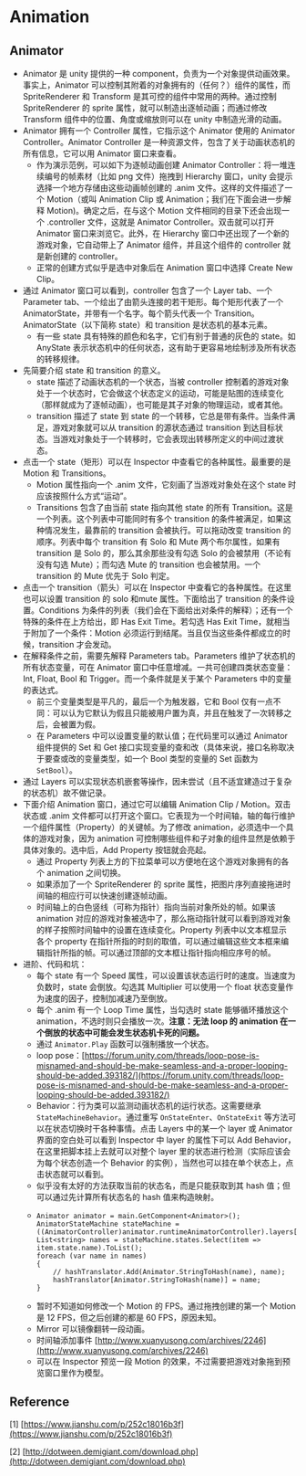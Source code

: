 # Animation

## Animator

* Animator 是 unity 提供的一种 component，负责为一个对象提供动画效果。事实上，Animator 可以控制其附着的对象拥有的（任何？）组件的属性，而 SpriteRenderer 和 Transform 是其可控的组件中常用的两种。通过控制 SpriteRenderer 的 sprite 属性，就可以制造出逐帧动画；而通过修改 Transform 组件中的位置、角度或缩放则可以在 unity 中制造光滑的动画。
* Animator 拥有一个 Controller 属性，它指示这个 Animator 使用的 Animator Controller。Animator Controller 是一种资源文件，包含了关于动画状态机的所有信息，它可以用 Animator 窗口来查看。
  * 作为演示范例，可以如下为逐帧动画创建 Animator Controller：将一堆连续编号的帧素材（比如 png 文件）拖拽到 Hierarchy 窗口，unity 会提示选择一个地方存储由这些动画帧创建的 .anim 文件。这样的文件描述了一个 Motion（或叫 Animation Clip 或 Animation；我们在下面会进一步解释 Motion\)。确定之后，在与这个 Motion 文件相同的目录下还会出现一个 .controller 文件，这就是 Animator Controller。双击就可以打开 Animator 窗口来浏览它。此外，在 Hierarchy 窗口中还出现了一个新的游戏对象，它自动带上了 Animator 组件，并且这个组件的 controller 就是新创建的 controller。
  * 正常的创建方式似乎是选中对象后在 Animation 窗口中选择 Create New Clip。
* 通过 Animator 窗口可以看到，controller 包含了一个 Layer tab、一个 Parameter tab、一个绘出了由箭头连接的若干矩形。每个矩形代表了一个 AnimatorState，并带有一个名字。每个箭头代表一个 Transition。AnimatorState（以下简称 state）和 transition 是状态机的基本元素。
  * 有一些 state 具有特殊的颜色和名字，它们有别于普通的灰色的 state。如 AnyState 表示状态机中的任何状态，这有助于更容易地绘制涉及所有状态的转移规律。
* 先简要介绍 state 和 transition 的意义。
  * state 描述了动画状态机的一个状态，当被 controller 控制着的游戏对象处于一个状态时，它会做这个状态定义的运动，可能是贴图的连续变化（那样就成为了逐帧动画），也可能是其子对象的物理运动，或者其他。
  * transition 描述了 state 到 state 的一个转移，它总是带有条件。当条件满足，游戏对象就可以从 transition 的源状态通过 transition 到达目标状态。当游戏对象处于一个转移时，它会表现出转移所定义的中间过渡状态。
* 点击一个 state（矩形）可以在 Inspector 中查看它的各种属性。最重要的是 Motion 和 Transitions。
  * Motion 属性指向一个 .anim 文件，它刻画了当游戏对象处在这个 state 时应该按照什么方式“运动”。
  * Transitions 包含了由当前 state 指向其他 state 的所有 Transition。这是一个列表。这个列表中可能同时有多个 transition 的条件被满足，如果这种情况发生，最靠前的 transition 会被执行。可以拖动改变 transition 的顺序。列表中每个 transition 有 Solo 和 Mute 两个布尔属性，如果有 transition 是 Solo 的，那么其余那些没有勾选 Solo 的会被禁用（不论有没有勾选 Mute）；而勾选 Mute 的 transition 也会被禁用。一个 transition 的 Mute 优先于 Solo 判定。
* 点击一个 transition（箭头）可以在 Inspector 中查看它的各种属性。在这里也可以设置 transition 的 solo 和mute 属性。下面给出了 transition 的条件设置。Conditions 为条件的列表（我们会在下面给出对条件的解释）；还有一个特殊的条件在上方给出，即 Has Exit Time。若勾选 Has Exit Time，就相当于附加了一个条件：Motion 必须运行到结尾。当且仅当这些条件都成立的时候，transition 才会发动。
* 在解释条件之前，需要先解释 Parameters tab。Parameters 维护了状态机的所有状态变量，可在 Animator 窗口中任意增减。一共可创建四类状态变量：Int, Float, Bool 和 Trigger。而一个条件就是关于某个 Parameters 中的变量的表达式。
  * 前三个变量类型是平凡的，最后一个为触发器，它和 Bool 仅有一点不同：可以认为它默认为假且只能被用户置为真，并且在触发了一次转移之后，会被置为假。
  * 在 Parameters 中可以设置变量的默认值；在代码里可以通过 Animator 组件提供的 Set 和 Get 接口实现变量的查和改（具体来说，接口名称取决于要查或改的变量类型，如一个 Bool 类型的变量的 Set 函数为 `SetBool`）。
* 通过 Layers 可以实现状态机嵌套等操作，因未尝试（且不适宜建造过于复杂的状态机）故不做记录。
* 下面介绍 Animation 窗口，通过它可以编辑 Animation Clip / Motion。双击状态或 .anim 文件都可以打开这个窗口。它表现为一个时间轴，轴的每行维护一个组件属性（Property）的关键帧。为了修改 animation，必须选中一个具体的游戏对象，因为 animation 可控制哪些组件和子对象的组件显然是依赖于具体对象的。选中后，Add Property 按钮就会亮起。
  * 通过 Property 列表上方的下拉菜单可以方便地在这个游戏对象拥有的各个 animation 之间切换。
  * 如果添加了一个 SpriteRenderer 的 sprite 属性，把图片序列直接拖进时间轴的相应行可以快速创建逐帧动画。
  * 时间轴上的白色竖线（可称为指针）指向当前对象所处的帧。如果该 animation 对应的游戏对象被选中了，那么拖动指针就可以看到游戏对象的样子按照时间轴中的设置在连续变化。Property 列表中以文本框显示 各个 property 在指针所指的时刻的取值，可以通过编辑这些文本框来编辑指针所指的帧。可以通过顶部的文本框让指针指向相应序号的帧。
* 进阶、代码和坑：
  * 每个 state 有一个 Speed 属性，可以设置该状态运行时的速度。当速度为负数时，state 会倒放。勾选其 Multiplier 可以使用一个 float 状态变量作为速度的因子，控制加减速乃至倒放。
  * 每个 .anim 有一个 Loop Time 属性，当勾选时 state 能够循环播放这个 animation，不选时则只会播放一次。**注意：无法 loop 的 animation 在一个倒放的状态中可能会发生状态机卡死的问题。**
  * 通过 `Animator.Play` 函数可以强制播放一个状态。
  * loop pose：[https://forum.unity.com/threads/loop-pose-is-misnamed-and-should-be-make-seamless-and-a-proper-looping-should-be-added.393182/](https://forum.unity.com/threads/loop-pose-is-misnamed-and-should-be-make-seamless-and-a-proper-looping-should-be-added.393182/)
  * Behavior：行为类可以监测动画状态机的运行状态。这需要继承 `StateMachineBehavior`。通过重写 `OnStateEnter`、`OnStateExit` 等方法可以在状态切换时干各种事情。点击 Layers 中的某一个 layer 或 Animator 界面的空白处可以看到 Inspector 中 layer 的属性下可以 Add Behavior，在这里把脚本挂上去就可以对整个 layer 里的状态进行检测（实际应该会为每个状态创造一个 Behavior 的实例），当然也可以挂在单个状态上，点击状态就可以看到。
  * 似乎没有太好的方法获取当前的状态名，而是只能获取到其 hash 值；但可以通过先计算所有状态名的 hash 值来构造映射。
  * ```text
    Animator animator = main.GetComponent<Animator>();
    AnimatorStateMachine stateMachine = ((AnimatorController)animator.runtimeAnimatorController).layers[0].stateMachine;
    List<string> names = stateMachine.states.Select(item => item.state.name).ToList();
    foreach (var name in names)
    {
        // hashTranslator.Add(Animator.StringToHash(name), name);
        hashTranslator[Animator.StringToHash(name)] = name;
    }
    ```
  * 暂时不知道如何修改一个 Motion 的 FPS。通过拖拽创建的第一个 Motion 是 12 FPS，但之后创建的都是 60 FPS，原因未知。
  * Mirror 可以镜像翻转一段动画。
  * 时间轴添加事件 [http://www.xuanyusong.com/archives/2246](http://www.xuanyusong.com/archives/2246)
  * 可以在 Inspector 预览一段 Motion 的效果，不过需要把游戏对象拖到预览窗口里作为模型。

## Reference

\[1\] [https://www.jianshu.com/p/252c18016b3f](https://www.jianshu.com/p/252c18016b3f)

\[2\] [http://dotween.demigiant.com/download.php](http://dotween.demigiant.com/download.php)

